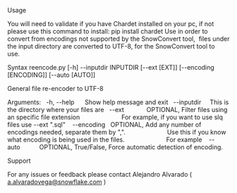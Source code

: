 Usage

You will need to validate if you have Chardet installed on your pc, if not please use this command to install:
pip install chardet
Use in order to convert from encodings not supported by the SnowConvert tool,  files under the input directory are converted to UTF-8, for the SnowConvert tool to use. 

Syntax reencode.py [-h] --inputdir INPUTDIR [--ext [EXT]] [--encoding [ENCODING]] [--auto [AUTO]]

General file re-encoder to UTF-8

Arguments:
  -h, --help      Show help message and exit
  --inputdir     This is the directory where your files are
  --ext             OPTIONAL, Filter files using an specific file extension
                       For example, if you want to use slq files use --ext ".sql" 
  --encoding   OPTIONAL, Add any number of encodings needed, separate them by ",".
                       Use this if you know what encoding is being used in the files.
                       For example 
  --auto           OPTIONAL, True/False, Force automatic detection of encoding.
  
  
  Support
  
  For any issues or feedback please contact Alejandro Alvarado ( a.alvaradovega@snowflake.com )
